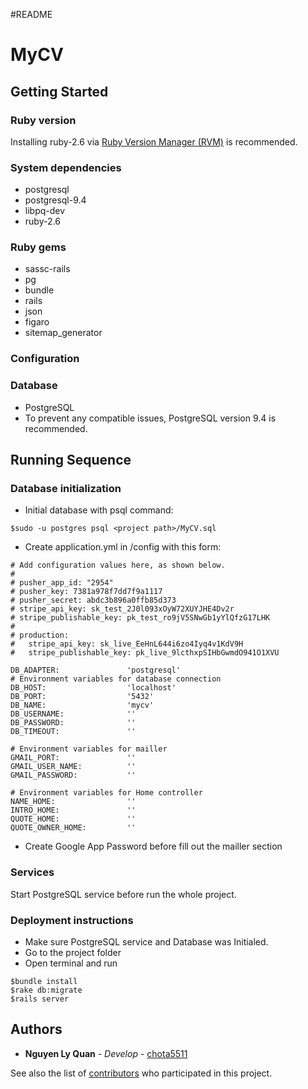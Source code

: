 #README
# MyCV


## Getting Started
### Ruby version
  Installing ruby-2.6 via [Ruby Version Manager (RVM)](https://rvm.io/) is recommended.

### System dependencies
  - postgresql
  - postgresql-9.4
  - libpq-dev
  - ruby-2.6

### Ruby gems
  - sassc-rails
  - pg
  - bundle
  - rails
  - json
  - figaro
  - sitemap_generator

### Configuration

### Database
  - PostgreSQL
  - To prevent any compatible issues, PostgreSQL version 9.4 is recommended.

## Running Sequence
### Database initialization
  - Initial database with psql command:
  ```
  $sudo -u postgres psql <project path>/MyCV.sql
  ```
  - Create application.yml in <project folder>/config with this form:
  ```
  # Add configuration values here, as shown below.
  #
  # pusher_app_id: "2954"
  # pusher_key: 7381a978f7dd7f9a1117
  # pusher_secret: abdc3b896a0ffb85d373
  # stripe_api_key: sk_test_2J0l093xOyW72XUYJHE4Dv2r
  # stripe_publishable_key: pk_test_ro9jV5SNwGb1yYlQfzG17LHK
  #
  # production:
  #   stripe_api_key: sk_live_EeHnL644i6zo4Iyq4v1KdV9H
  #   stripe_publishable_key: pk_live_9lcthxpSIHbGwmdO941O1XVU

  DB_ADAPTER:               'postgresql'
  # Environment variables for database connection
  DB_HOST:                  'localhost'
  DB_PORT:                  '5432'
  DB_NAME:                  'mycv'
  DB_USERNAME:              ''
  DB_PASSWORD:              ''
  DB_TIMEOUT:               ''

  # Environment variables for mailler
  GMAIL_PORT:               ''
  GMAIL_USER_NAME:          ''
  GMAIL_PASSWORD:           ''

  # Environment variables for Home controller
  NAME_HOME:                ''
  INTRO_HOME:               ''
  QUOTE_HOME:               ''
  QUOTE_OWNER_HOME:         ''
  ```
  - Create Google App Password before fill out the mailler section

### Services
  Start PostgreSQL service before run the whole project.

### Deployment instructions
  - Make sure PostgreSQL service and Database was Initialed.
  - Go to the project folder
  - Open terminal and run
  ```
  $bundle install
  $rake db:migrate
  $rails server
  ```

## Authors
  - **Nguyen Ly Quan** - *Develop* - [chota5511](https://github.com/chota5511/)

  See also the list of [contributors](https://github.com/chota5511/MyCV/graphs/contributors) who participated in this project.
